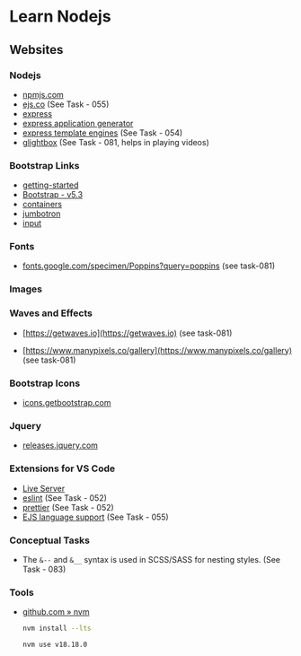 # Learn Nodejs

## Websites

### Nodejs

- [npmjs.com](https://www.npmjs.com/)
- [ejs.co](https://ejs.co) (See Task - 055)
- [express](https://expressjs.com)
- [express application generator](https://expressjs.com/en/starter/generator.html)
- [express template engines](https://expressjs.com/en/resources/template-engines.html)  (See Task - 054)
- [glightbox](https://www.npmjs.com/package/glightbox)  (See Task - 081, helps in playing videos)

### Bootstrap Links

- [getting-started](https://getbootstrap.com/docs/3.3/getting-started/)
- [Bootstrap - v5.3](https://getbootstrap.com/docs/5.3/getting-started/introduction/)
- [containers](https://getbootstrap.com/docs/5.3/layout/containers/)
- [jumbotron](https://getbootstrap.com/docs/5.3/migration/#jumbotron)
- [input](https://getbootstrap.com/docs/5.2/forms/input-group/#basic-example)

### Fonts

- [fonts.google.com/specimen/Poppins?query=poppins](https://fonts.google.com/specimen/Poppins?query=poppins) (see task-081)

### Images

### Waves and Effects

- [https://getwaves.io](https://getwaves.io) (see task-081)

- [https://www.manypixels.co/gallery](https://www.manypixels.co/gallery) (see task-081)

### Bootstrap Icons

- [icons.getbootstrap.com](https://icons.getbootstrap.com)

### Jquery

- [releases.jquery.com](https://releases.jquery.com)

### Extensions for VS Code

- [Live Server](https://marketplace.visualstudio.com/items?itemName=ritwickdey.LiveServer)
- [eslint](https://marketplace.visualstudio.com/items?itemName=dbaeumer.vscode-eslint)  (See Task - 052)
- [prettier](https://marketplace.visualstudio.com/items?itemName=esbenp.prettier-vscode) (See Task - 052)
- [EJS language support](https://marketplace.visualstudio.com/items?itemName=DigitalBrainstem.javascript-ejs-support)   (See Task - 055)

### Conceptual Tasks

- The `&--` and `&__` syntax is used in SCSS/SASS for nesting styles. (See Task - 083)

### Tools

- [github.com » nvm](https://github.com/nvm-sh/nvm#git-install)

    ```bash
    nvm install --lts
    ```

    ```bash
    nvm use v18.18.0
    ```
